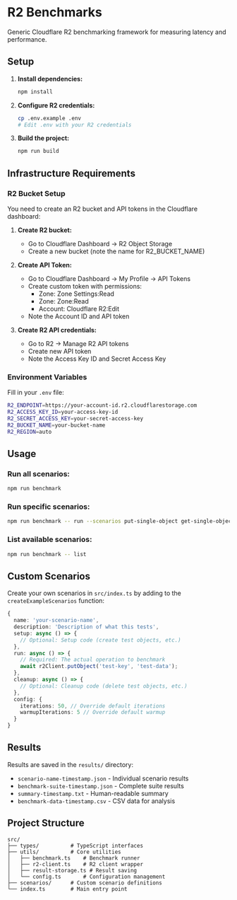 # R2 Benchmarks

Generic Cloudflare R2 benchmarking framework for measuring latency and performance.

## Setup

1. **Install dependencies:**
   ```bash
   npm install
   ```

2. **Configure R2 credentials:**
   ```bash
   cp .env.example .env
   # Edit .env with your R2 credentials
   ```

3. **Build the project:**
   ```bash
   npm run build
   ```

## Infrastructure Requirements

### R2 Bucket Setup

You need to create an R2 bucket and API tokens in the Cloudflare dashboard:

1. **Create R2 bucket:**
   - Go to Cloudflare Dashboard → R2 Object Storage
   - Create a new bucket (note the name for R2_BUCKET_NAME)

2. **Create API Token:**
   - Go to Cloudflare Dashboard → My Profile → API Tokens
   - Create custom token with permissions:
     - Zone: Zone Settings:Read
     - Zone: Zone:Read  
     - Account: Cloudflare R2:Edit
   - Note the Account ID and API token

3. **Create R2 API credentials:**
   - Go to R2 → Manage R2 API tokens
   - Create new API token
   - Note the Access Key ID and Secret Access Key

### Environment Variables

Fill in your `.env` file:
```bash
R2_ENDPOINT=https://your-account-id.r2.cloudflarestorage.com
R2_ACCESS_KEY_ID=your-access-key-id
R2_SECRET_ACCESS_KEY=your-secret-access-key
R2_BUCKET_NAME=your-bucket-name
R2_REGION=auto
```

## Usage

### Run all scenarios:
```bash
npm run benchmark
```

### Run specific scenarios:
```bash
npm run benchmark -- run --scenarios put-single-object get-single-object
```

### List available scenarios:
```bash
npm run benchmark -- list
```

## Custom Scenarios

Create your own scenarios in `src/index.ts` by adding to the `createExampleScenarios` function:

```typescript
{
  name: 'your-scenario-name',
  description: 'Description of what this tests',
  setup: async () => {
    // Optional: Setup code (create test objects, etc.)
  },
  run: async () => {
    // Required: The actual operation to benchmark
    await r2Client.putObject('test-key', 'test-data');
  },
  cleanup: async () => {
    // Optional: Cleanup code (delete test objects, etc.)
  },
  config: {
    iterations: 50, // Override default iterations
    warmupIterations: 5 // Override default warmup
  }
}
```

## Results

Results are saved in the `results/` directory:
- `scenario-name-timestamp.json` - Individual scenario results
- `benchmark-suite-timestamp.json` - Complete suite results
- `summary-timestamp.txt` - Human-readable summary
- `benchmark-data-timestamp.csv` - CSV data for analysis

## Project Structure

```
src/
├── types/          # TypeScript interfaces
├── utils/          # Core utilities
│   ├── benchmark.ts    # Benchmark runner
│   ├── r2-client.ts    # R2 client wrapper
│   ├── result-storage.ts # Result saving
│   └── config.ts       # Configuration management
├── scenarios/      # Custom scenario definitions
└── index.ts        # Main entry point
```
